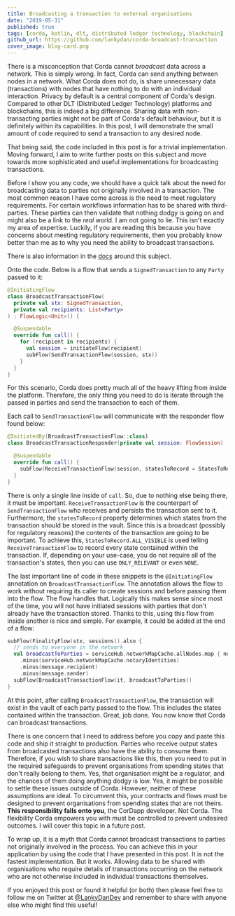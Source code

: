 ```yaml
---
title: Broadcasting a transaction to external organisations
date: "2019-05-31"
published: true
tags: [corda, kotlin, dlt, distributed ledger technology, blockchain]
github_url: https://github.com/lankydan/corda-broadcast-transaction
cover_image: blog-card.png
---
```


There is a misconception that Corda cannot _broadcast_ data across a network. This is simply wrong. In fact, Corda can send anything between nodes in a network. What Corda does not do, is share unnecessary data (transactions) with nodes that have nothing to do with an individual interaction. Privacy by default is a central component of Corda's design. Compared to other DLT (Distributed Ledger Technology) platforms and blockchains, this is indeed a big difference. Sharing data with non-transacting parties might not be part of Corda's default behaviour, but it is definitely within its capabilities. In this post, I will demonstrate the small amount of code required to send a transaction to any desired node.

That being said, the code included in this post is for a trivial implementation. Moving forward, I aim to write further posts on this subject and move towards more sophisticated and useful implementations for broadcasting transactions.

Before I show you any code, we should have a quick talk about the need for broadcasting data to parties not originally involved in a transaction. The most common reason I have come across is the need to meet regulatory requirements. For certain workflows information has to be shared with third-parties. These parties can then validate that nothing dodgy is going on and might also be a link to the _real_ world. I am not going to lie. This isn't exactly my area of expertise. Luckily, if you are reading this because you have concerns about meeting regulatory requirements, then you probably know better than me as to why you need the ability to broadcast transactions.

There is also information in the [docs](https://docs.corda.net/tutorial-observer-nodes.html) around this subject.

Onto the code. Below is a flow that sends a `SignedTransaction` to any `Party` passed to it:

```kotlin
@InitiatingFlow
class BroadcastTransactionFlow(
  private val stx: SignedTransaction,
  private val recipients: List<Party>
) : FlowLogic<Unit>() {

  @Suspendable
  override fun call() {
    for (recipient in recipients) {
      val session = initiateFlow(recipient)
      subFlow(SendTransactionFlow(session, stx))
    }
  }
}
```

For this scenario, Corda does pretty much all of the heavy lifting from inside the platform. Therefore, the only thing you need to do is iterate through the passed in parties and send the transaction to each of them.

Each call to `SendTransactionFlow` will communicate with the responder flow found below:

```kotlin
@InitiatedBy(BroadcastTransactionFlow::class)
class BroadcastTransactionResponder(private val session: FlowSession) : FlowLogic<Unit>() {

  @Suspendable
  override fun call() {
    subFlow(ReceiveTransactionFlow(session, statesToRecord = StatesToRecord.ALL_VISIBLE))
  }
}
```

There is only a single line inside of `call`. So, due to nothing else being there, it must be important. `ReceiveTransactionFlow` is the counterpart of `SendTransactionFlow` who receives and persists the transaction sent to it. Furthermore, the `statesToRecord` property determines which states from the transaction should be stored in the vault. Since this is a broadcast (possibly for regulatory reasons) the contents of the transaction are going to be important. To achieve this, `StatesToRecord.ALL_VISIBLE` is used telling `ReceiveTransactionFlow` to record every state contained within the transaction. If, depending on your use-case, you do not require all of the transaction's states, then you can use `ONLY_RELEVANT` or even `NONE`.

The last important line of code in these snippets is the `@InitiatingFlow` annotation on `BroadcastTransactionFlow`. The annotation allows the flow to work without requiring its caller to create sessions and before passing them into the flow. The flow handles that. Logically this makes sense since most of the time, you will not have initiated sessions with parties that don't already have the transaction stored. Thanks to this, using this flow from inside another is nice and simple. For example, it could be added at the end of a flow:

```kotlin
subFlow(FinalityFlow(stx, sessions)).also {
  // sends to everyone in the network
  val broadcastToParties = serviceHub.networkMapCache.allNodes.map { node -> node.legalIdentities.first() }
    .minus(serviceHub.networkMapCache.notaryIdentities)
    .minus(message.recipient)
    .minus(message.sender)
  subFlow(BroadcastTransactionFlow(it, broadcastToParties))
}
```

At this point, after calling `BroadcastTransactionFlow`, the transaction will exist in the vault of each party passed to the flow. This includes the states contained within the transaction. Great, job done. You now know that Corda can broadcast transactions.

There is one concern that I need to address before you copy and paste this code and ship it straight to production. Parties who receive output states from broadcasted transactions also have the ability to consume them. Therefore, if you wish to share transactions like this, then you need to put in the required safeguards to prevent organisations from spending states that don't really belong to them. Yes, that organisation might be a regulator, and the chances of them doing anything dodgy is low. Yes, it might be possible to settle these issues outside of Corda. However, neither of these assumptions are ideal. To circumvent this, your contracts and flows must be designed to prevent organisations from spending states that are not theirs. __This responsibility falls onto you__, the CorDapp developer. Not Corda. The flexibility Corda empowers you with must be controlled to prevent undesired outcomes. I will cover this topic in a future post.

To wrap up, it is a myth that Corda cannot broadcast transactions to parties not originally involved in the process. You can achieve this in your application by using the code that I have presented in this post. It is not the fastest implementation. But it works. Allowing data to be shared with organisations who require details of transactions occurring on the network who are not otherwise included in individual transactions themselves.

If you enjoyed this post or found it helpful (or both) then please feel free to follow me on Twitter at [@LankyDanDev](https://twitter.com/LankyDanDev) and remember to share with anyone else who might find this useful!